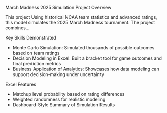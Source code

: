 March Madness 2025 Simulation
Project Overview

This project 
Using historical NCAA team statistics and advanced ratings, this model simulates the 2025 March Madness tournament. The project combines...

Key Skills Demonstrated
- Monte Carlo Simulation: Simulated thousands of possible outcomes based on team ratings
- Decision Modeling in Excel: Built a bracket tool for game outcomes and final prediction metrics
- Business Application of Analytics: Showcases how data modeling can support decision-making under uncertainty

Excel Features
- Matchup level probability based on rating differences
- Weighted randomness for realistic modeling
- Dashboard-Style Summary of Simulation Results


